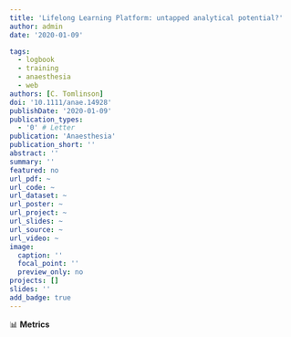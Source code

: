 ```yaml
---
title: 'Lifelong Learning Platform: untapped analytical potential?'
author: admin
date: '2020-01-09'

tags:
  - logbook
  - training
  - anaesthesia
  - web
authors: [C. Tomlinson]
doi: '10.1111/anae.14928'
publishDate: '2020-01-09'
publication_types:
  - '0' # Letter
publication: 'Anaesthesia'
publication_short: ''
abstract: ''
summary: ''
featured: no
url_pdf: ~
url_code: ~
url_dataset: ~
url_poster: ~
url_project: ~
url_slides: ~
url_source: ~
url_video: ~
image:
  caption: ''
  focal_point: ''
  preview_only: no
projects: []
slides: ''
add_badge: true
---
```


📊 **Metrics**
<script type="text/javascript" src="//cdn.plu.mx/widget-details.js"></script>
<a href="https://plu.mx/plum/a/?doi=10.1111/anae.14928" class="plumx-details" data-site="plum" data-hide-when-empty="true"></a>

<script type='text/javascript' src='https://d1bxh8uas1mnw7.cloudfront.net/assets/embed.js'></script>
<div data-badge-details="right" data-badge-type="medium-donut" data-doi="10.1111/anae.14928" data-hide-no-mentions="true" class="altmetric-embed"></div>

<span class="__dimensions_badge_embed__" data-doi="10.1111/anae.14928" data-hide-zero-citations="true" data-legend="always"></span><script async src="https://badge.dimensions.ai/badge.js" charset="utf-8"></script>